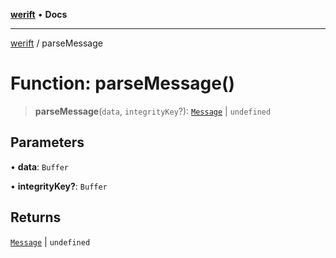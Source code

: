 [**werift**](../README.md) • **Docs**

***

[werift](../globals.md) / parseMessage

# Function: parseMessage()

> **parseMessage**(`data`, `integrityKey`?): [`Message`](../classes/Message.md) \| `undefined`

## Parameters

• **data**: `Buffer`

• **integrityKey?**: `Buffer`

## Returns

[`Message`](../classes/Message.md) \| `undefined`

